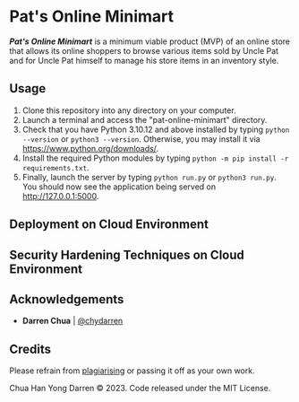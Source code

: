 # Pat's Online Minimart

***Pat's Online Minimart*** is a minimum viable product (MVP) of an online store that allows its online shoppers to browse various items sold by Uncle Pat and for Uncle Pat himself to manage his store items in an inventory style. 

## Usage

1. Clone this repository into any directory on your computer.
2. Launch a terminal and access the "pat-online-minimart" directory. 
3. Check that you have Python 3.10.12 and above installed by typing `python --version` or `python3 --version`. Otherwise, you may install it via https://www.python.org/downloads/. 
4. Install the required Python modules by typing `python -m pip install -r requirements.txt`. 
5. Finally, launch the server by typing `python run.py` or `python3 run.py`. You should now see the application being served on http://127.0.0.1:5000. 

## Deployment on Cloud Environment



## Security Hardening Techniques on Cloud Environment 



## Acknowledgements 

- **Darren Chua** | [@chydarren](https://github.com/chydarren)

## Credits 

Please refrain from [plagiarising](https://www.comp.nus.edu.sg/cug/plagiarism/) or passing it off as your own work. 

Chua Han Yong Darren © 2023. Code released under the MIT License. 
